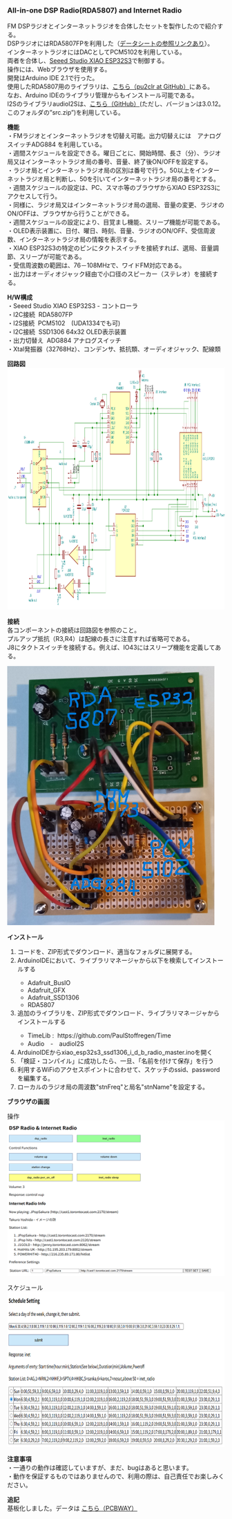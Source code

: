 <p><H3> All-in-one DSP Radio(RDA5807) and Internet Radio</H3></p>
<p>
FM DSPラジオとインターネットラジオを合体したセットを製作したので紹介する。<br>
DSPラジオにはRDA5807FPを利用した（<a href="https://www.aitendo.com/product/4797">データシートの参照リンクあり</a>）。<br>
インターネットラジオにはDACとしてPCM5102を利用している。<br>
両者を合体し、<a href="https://www.switch-science.com/products/8968">Seeed Studio XIAO ESP32S3</a>で制御する。<br>
操作には、Webブラウザを使用する。<br>開発はArduino IDE 2.1で行った。<br>
使用したRDA5807用のライブラリは、<a href="https://github.com/pu2clr/RDA5807">こちら（pu2clr at GitHub）</a>にある。<br>
なお、Arduino IDEのライブラリ管理からもインストール可能である。<br>
I2SのライブラリaudioI2Sは、<a href="https://github.com/schreibfaul1/ESP32-audioI2S  ">こちら（GitHub）</a>(ただし、バージョンは3.0.12。このフォルダの”src.zip”)を利用している。
</p>
<p><strong>機能</strong><br>
 ・FMラジオとインターネットラジオを切替え可能。出力切替えには　アナログスイッチADG884 を利用している。<br>
 ・週間スケジュールを設定できる。曜日ごとに、開始時間、長さ（分）、ラジオ局又はインターネットラジオ局の番号、音量、終了後ON/OFFを設定する。<br>
 ・ラジオ局とインターネットラジオ局の区別は番号で行う。50以上をインターネットラジオ局と判断し、50を引いてインターネットラジオ局の番号とする。<br>
 ・週間スケジュールの設定は、PC、スマホ等のブラウザからXIAO ESP32S3にアクセスして行う。<br>
 ・同様に、ラジオ局又はインターネットラジオ局の選局、音量の変更、ラジオのON/OFFは、ブラウザから行うことができる。<br>
 ・週間スケジュールの設定により、目覚まし機能、スリープ機能が可能である。<br>
 ・OLED表示装置に、日付、曜日、時刻、音量、ラジオのON/OFF、受信周波数、インターネットラジオ局の情報を表示する。<br>
 ・XIAO ESP32S3の特定のピンにタクトスイッチを接続すれば、選局、音量調節、スリープが可能である。<br>
 ・受信周波数の範囲は、76－108MHzで、ワイドFM対応である。<br>
 ・出力はオーディオジャック経由で小口径のスピーカー（ステレオ）を接続する。<br>
</p>
<p><strong>H/W構成</strong><br>
 ・Seeed Studio XIAO ESP32S3 - コントローラ<br>
 ・I2C接続&nbsp; RDA5807FP<br>
 ・I2S接続&nbsp; PCM5102　(UDA1334でも可)<br>
 ・I2C接続&nbsp; SSD1306 64x32 OLED表示装置<br>
 ・出力切替え&nbsp; ADG884 アナログスイッチ<br>
 ・Xtal発振器（32768Hz）、コンデンサ、抵抗類、オーディオジャック、配線類<br>
</p>
<p>
<strong>回路図</strong><br>
<img src="./xiao_esp32s3_i_d_mini_sch_3.png" width="860" height="560"><br>
</p>
<p><strong>接続</strong><br>
各コンポーネントの接続は回路図を参照のこと。<br>
プルアップ抵抗（R3,R4）は配線の長さに注意すれば省略可である。<br>
J8にタクトスイッチを接続する。例えば、IO43にはスリープ機能を定義してある。<br>
</p>
<!-- p>
<img src="./xiao_esp32s3_i_d.JPG" width="480" height="400"><br>
</p -->
<p>
<img src="./xiao_esp32s3_i_d_board.JPG" width="480" height="600"><br>
</p>
<p><strong>インストール</strong><br>
<ol>
<li>コードを、ZIP形式でダウンロード、適当なフォルダに展開する。</li>
<li>ArduinoIDEにおいて、ライブラリマネージャから以下を検索してインストールする</li>
 <ul>
  <li>Adafruit_BusIO</li>
  <li>Adafruit_GFX</li>
  <li>Adafruit_SSD1306</li>
  <li>RDA5807</li>
 </ul>
<li>追加のライブラリを、ZIP形式でダウンロード、ライブラリマネージャからインストールする</li>
 <ul>
  <li>TimeLib&nbsp;:&nbsp; https://github.com/PaulStoffregen/Time</li>
  <li>Audio　-　audioI2S</li>
 </ul>
<li>ArduinoIDEからxiao_esp32s3_ssd1306_i_d_b_radio_master.inoを開く</li>
<li>「検証・コンパイル」に成功したら、一旦、「名前を付けて保存」を行う</li>
<li>利用するWiFiのアクセスポイントに合わせて、スケッチのssid、passwordを編集する。</li>
<li>ローカルのラジオ局の周波数"stnFreq"と局名"stnName"を設定する。</li>
</ol>
</p>
<p><strong>ブラウザの画面</strong><br>
<p>
操作<br>
<img src="./xiao_esp32s3_i_d_w1.png" width="660" height="360"><br>
</p>
<p>
スケジュール<br>
<img src="./xiao_esp32s3_i_d_w2.png" width="660" height="360"><br>
</p>

<p><strong>注意事項</strong><br>
・一通りの動作は確認していますが、まだ、bugはあると思います。<br>
・動作を保証するものではありませんので、利用の際は、自己責任でお楽しみください。
</p>

<p><strong>追記</strong><br>
基板化しました。データは
<a href="https://www.pcbway.com/project/shareproject/All_in_one_DSP_Radio_RDA5807_and_Internet_Radio_xiao_esp32s3_5874fd0a.html">こちら（PCBWAY）</a>
</p>
